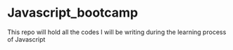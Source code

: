 # Javascript_bootcamp
This repo will hold all the codes I will be writing during the learning process of Javascript
